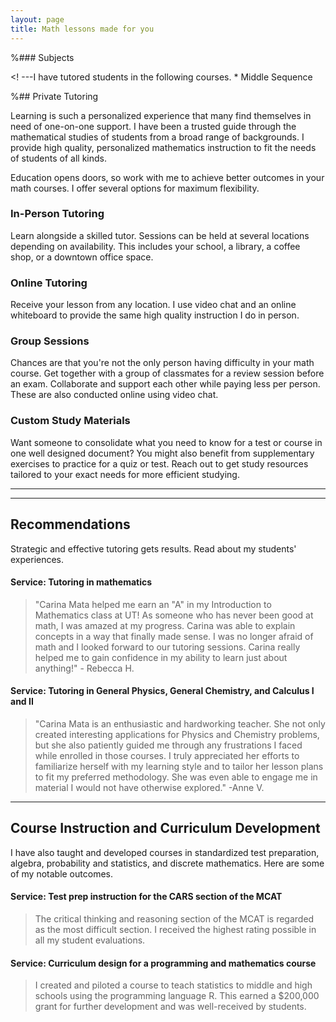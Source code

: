 ```yaml
---
layout: page
title: Math lessons made for you
---
```



%### Subjects 

<! ---I have tutored students in the following courses. * Middle Sequence 


%## Private Tutoring

Learning is such a personalized experience that many find themselves in need of one-on-one support. I have been a trusted guide through the mathematical studies of students from a broad range of backgrounds. I provide high quality, personalized mathematics instruction to fit the needs of students of all kinds.

Education opens doors, so work with me to achieve better outcomes in your math courses. I offer several options for maximum flexibility.

### In-Person Tutoring


Learn alongside a skilled tutor. Sessions can be held at several locations depending on availability. This includes your school, a library, a coffee shop, or a downtown office space.


### Online Tutoring

Receive your lesson from any location. I use video chat and an online whiteboard to provide the same high quality instruction I do in person. 


### Group Sessions 

Chances are that you're not the only person having difficulty in your math course. Get together with a group of classmates for a review session before an exam. Collaborate and support each other while paying less per person. These are also conducted online using video chat.


### Custom Study Materials 


Want someone to consolidate what you need to know for a test or course in one well designed document? You might also benefit from supplementary exercises to practice for a quiz or test. Reach out to get study resources tailored to your exact needs for more efficient studying.  




* * * 
* * * 

## Recommendations


Strategic and effective tutoring gets results. Read about my students' experiences. 


#### Service: Tutoring in mathematics

> "Carina Mata helped me earn an "A" in my Introduction to Mathematics class at UT!  As someone who has never been good at math, I was amazed at my progress. Carina was able to explain concepts in a way that finally made sense.  I was no longer afraid of math and I looked forward to our tutoring sessions. Carina really helped me to gain confidence in my ability to learn just about anything!" - Rebecca H.


#### Service: Tutoring in General Physics, General Chemistry, and Calculus I and II


> "Carina Mata is an enthusiastic and hardworking teacher. She not only created interesting applications for Physics and Chemistry problems, but she also patiently guided me through any frustrations I faced while enrolled in those courses. I truly appreciated her efforts to familiarize herself with my learning style and to tailor her lesson plans to fit my preferred methodology. She was even able to engage me in material I would not have otherwise explored." -Anne V.


*** 

## Course Instruction and Curriculum Development

I have also taught and developed courses in standardized test preparation, algebra, probability and statistics, and discrete mathematics. Here are some of my notable outcomes. 


#### Service: Test prep instruction for the CARS section of the MCAT 

> The critical thinking and reasoning section of the MCAT is regarded as the most difficult section. I received the highest rating possible in all my student evaluations. 


#### Service: Curriculum design for a programming and mathematics course


> I created and piloted a course to teach statistics to middle and high schools using the programming language R. This earned a $200,000 grant for further development and was well-received by students. 





